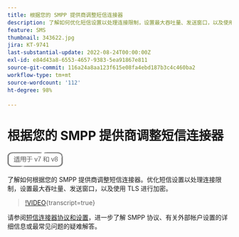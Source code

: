 ```yaml
---
title: 根据您的 SMPP 提供商调整短信连接器
description: 了解如何优化短信设置以处理连接限制，设置最大吞吐量、发送窗口，以及使用 TLS 进行加密。
feature: SMS
thumbnail: 343622.jpg
jira: KT-9741
last-substantial-update: 2022-08-24T00:00:00Z
exl-id: e84d43a8-6553-4657-9383-5ea91867e811
source-git-commit: 116a24a8aa123f615e08fa4ebd187b3c4c460ba2
workflow-type: tm+mt
source-wordcount: '112'
ht-degree: 98%

---
```


# 根据您的 SMPP 提供商调整短信连接器

![适用于 V7、V8](../assets/V7-V8-stamp.png)

了解如何根据您的 SMPP 提供商调整短信连接器。优化短信设置以处理连接限制，设置最大吞吐量、发送窗口，以及使用 TLS 进行加密。

>[!VIDEO](https://video.tv.adobe.com/v/343622?quality=12&learn=on){transcript=true}

请参阅[短信连接器协议和设置](https://experienceleague.adobe.com/docs/campaign-classic/using/sending-messages/sending-messages-on-mobiles/sms-protocol.html?lang=zh-Hans#sending-messages)，进一步了解 SMPP 协议、有关外部帐户设置的详细信息或最常见问题的疑难解答。
